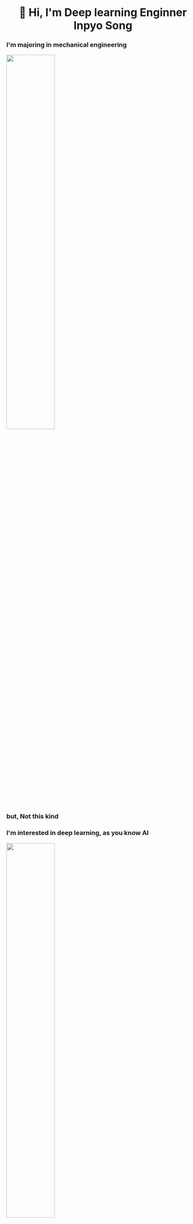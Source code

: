 <div align="center"><h1>👋 Hi, I'm Deep learning Enginner Inpyo Song </h1></div>

### I'm majoring in mechanical engineering

<img src="https://user-images.githubusercontent.com/104220612/169701724-99c844b2-46ff-4dc9-8bc3-8dac9cbf0174.gif" width="50%" height="50%"/>

### but, Not this kind


### I'm interested in deep learning, as you know AI
<img src="https://user-images.githubusercontent.com/104220612/169701922-c39d3e88-045d-49aa-8489-29eb9bf63b19.gif" width="50%" height="50%"/>

<div align="center"><h1>🛠️Tech Stack🛠️</h1></div>

<div align="center"><h3>Techs that I'm confidence to use</h3></div>

<p align="center">
<img src="https://img.shields.io/badge/Python-3766AB?style=flat-square&logo=Python&logoColor=white" height="30px" width="100px"/></a>
<img src="https://img.shields.io/badge/PyTorch-EE4C2C?style=flat-square&logo=PyTorch&logoColor=white" height="30px" width="100px"/></a>
<img src="https://img.shields.io/badge/TensorFlow-FF6F00?style=flat-square&logo=TensorFlow&logoColor=white" height="30px" width="100px"/></a>
<img src="https://img.shields.io/badge/Django-092E20?style=flat-square&logo=Django&logoColor=white" height="30px" width="100px"/></a>
</p>  

<p align="center">
<img src="https://img.shields.io/badge/github-181717?style=for-the-badge&logo=github&logoColor=white" height="30px" width="100px"/>
<img src="https://img.shields.io/badge/git-F05032?style=for-the-badge&logo=git&logoColor=white" height="30px" width="100px"/>
<img src="https://img.shields.io/badge/Arduino-00979D?style=for-the-badge&logo=Arduino&logoColor=white" height="30px" width="100px"/>
</p>

<div align="center"><h3>Techs that I use at least once</h3></div>

<p align="center">
<img src="https://img.shields.io/badge/C-A8B9CC?style=for-the-badge&logo=C&logoColor=white" height="30px" width="100px">
</p>





# 🔭 I’m currently working on ...
### Human Pose Estimation using Pytorch  


# 🌱 I’m currently learning ...
### How to adapt deep learning on real world  


# 📫 How to reach me: ...
inpyosong.deep@gmail.com

puppymon@kau.kr
